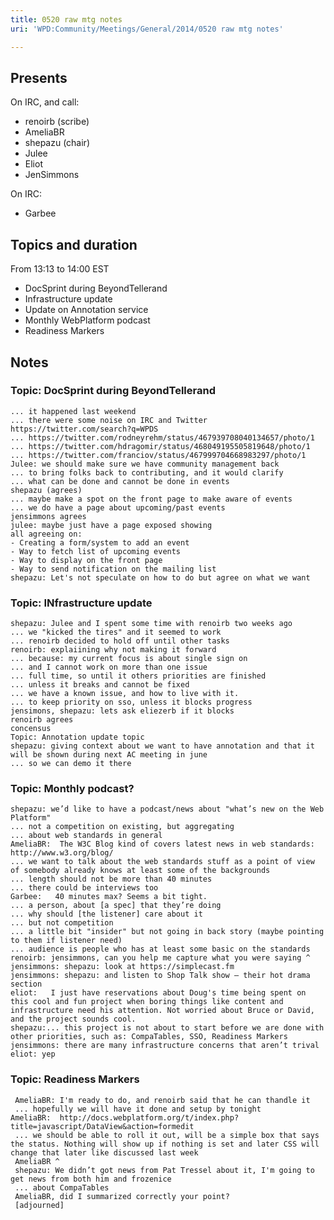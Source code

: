 ```yaml
---
title: 0520 raw mtg notes
uri: 'WPD:Community/Meetings/General/2014/0520 raw mtg notes'

---
```

## Presents

On IRC, and call:

-   renoirb (scribe)
-   AmeliaBR
-   shepazu (chair)
-   Julee
-   Eliot
-   JenSimmons

On IRC:

-   Garbee

## Topics and duration

From 13:13 to 14:00 EST

-   DocSprint during BeyondTellerand
-   Infrastructure update
-   Update on Annotation service
-   Monthly WebPlatform podcast
-   Readiness Markers

## Notes

### Topic: DocSprint during BeyondTellerand

    ... it happened last weekend
    ... there were some noise on IRC and Twitter https://twitter.com/search?q=WPDS
    ... https://twitter.com/rodneyrehm/status/467939708040134657/photo/1
    ... https://twitter.com/hdragomir/status/468049195505819648/photo/1
    ... https://twitter.com/franciov/status/467999704668983297/photo/1
    Julee: we should make sure we have community management back
    ... to bring folks back to contributing, and it would clarify
    ... what can be done and cannot be done in events
    shepazu (agrees)
    ... maybe make a spot on the front page to make aware of events
    ... we do have a page about upcoming/past events
    jensimmons agrees
    julee: maybe just have a page exposed showing
    all agreeing on:
    - Creating a form/system to add an event
    - Way to fetch list of upcoming events
    - Way to display on the front page
    - Way to send notification on the mailing list
    shepazu: Let's not speculate on how to do but agree on what we want

### Topic: INfrastructure update

    shepazu: Julee and I spent some time with renoirb two weeks ago
    ... we "kicked the tires" and it seemed to work
    ... renoirb decided to hold off until other tasks
    renoirb: explaiining why not making it forward
    ... because: my current focus is about single sign on
    ... and I cannot work on more than one issue
    ... full time, so until it others priorities are finished
    ... unless it breaks and cannot be fixed
    ... we have a known issue, and how to live with it.
    ... to keep priority on sso, unless it blocks progress
    jensimons, shepazu: lets ask eliezerb if it blocks
    renoirb agrees
    concensus
    Topic: Annotation update topic
    shepazu: giving context about we want to have annotation and that it will be shown during next AC meeting in june
    ... so we can demo it there

### Topic: Monthly podcast?

    shepazu: we’d like to have a podcast/news about "what’s new on the Web Platform"
    ... not a competition on existing, but aggregating
    ... about web standards in general
    AmeliaBR:  The W3C Blog kind of covers latest news in web standards: http://www.w3.org/blog/
    ... we want to talk about the web standards stuff as a point of view of somebody already knows at least some of the backgrounds
    ... length should not be more than 40 minutes
    ... there could be interviews too
    Garbee:   40 minutes max? Seems a bit tight.
    ... a person, about [a spec] that they’re doing
    ... why should [the listener] care about it
    ... but not competition
    ... a little bit "insider" but not going in back story (maybe pointing to them if listener need)
    ... audience is people who has at least some basic on the standards
    renoirb: jensimmons, can you help me capture what you were saying ^
    jensimmons: shepazu: look at https://simplecast.fm
    jensimmons: shepazu: and listen to Shop Talk show — their hot drama section
    eliot:   I just have reservations about Doug's time being spent on this cool and fun project when boring things like content and infrastructure need his attention. Not worried about Bruce or David, and the project sounds cool.
    shepazu:... this project is not about to start before we are done with other priorities, such as: CompaTables, SSO, Readiness Markers
    jensimmons: there are many infrastructure concerns that aren’t trival
    eliot: yep

### Topic: Readiness Markers

     AmeliaBR: I'm ready to do, and renoirb said that he can thandle it
     ... hopefully we will have it done and setup by tonight
    AmeliaBR:  http://docs.webplatform.org/t/index.php?title=javascript/DataView&action=formedit
     ... we should be able to roll it out, will be a simple box that says the status. Nothing will show up if nothing is set and later CSS will change that later like discussed last week
     AmeliaBR ^
     shepazu: We didn’t got news from Pat Tressel about it, I'm going to get news from both him and frozenice
     ... about CompaTables
     AmeliaBR, did I summarized correctly your point?
     [adjourned]
